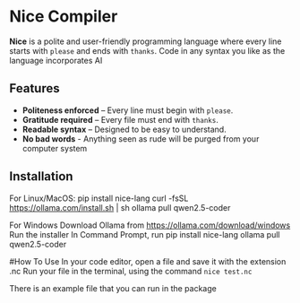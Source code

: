 # Nice Compiler

**Nice** is a polite and user-friendly programming language where every line starts with `please` and ends with `thanks`.
Code in any syntax you like as the language incorporates AI

## Features
- **Politeness enforced** – Every line must begin with `please`.
- **Gratitude required** – Every file must end with `thanks`.
- **Readable syntax** – Designed to be easy to understand.
- **No bad words** - Anything seen as rude will be purged from your computer system

## Installation
For Linux/MacOS:
pip install nice-lang
curl -fsSL https://ollama.com/install.sh | sh
ollama pull qwen2.5-coder

For Windows
Download Ollama from https://ollama.com/download/windows
Run the installer
In Command Prompt, run
pip install nice-lang
ollama pull qwen2.5-coder

#How To Use
In your code editor, open a file and save it with the extension .nc
Run your file in the terminal, using the command
`nice test.nc`

 There is an example file that you can run in the package


